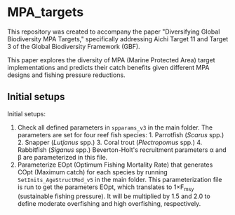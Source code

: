 # MPA_targets
This repository was created to accompany the paper "Diversifying Global Biodiversity MPA Targets," specifically addressing Aichi Target 11 and Target 3 of the Global Biodiversity Framework (GBF).

This paper explores the diversity of MPA (Marine Protected Area) target implementations and predicts their catch benefits given different MPA designs and fishing pressure reductions.

## Initial setups
Initial setups:
1. Check all defined parameters in `spparams_v3` in the main folder.
    The parameters are set for four reef fish species:
         1. Parrotfish (*Scarus* spp.)
         2. Snapper (*Lutjanus* spp.)
         3. Coral trout (*Plectropomus* spp.)
         4. Rabbitfish (*Siganus* spp.)
    Beverton-Holt's recruitment parameters α and β are parameterized in this file.
2. Parameterize EOpt (Optimum Fishing Mortality Rate) that generates COpt (Maximum catch) for each species by running `SetInits_AgeStructMod_v5` in the main folder.
    This parameterization file is run to get the parameters EOpt, which translates to 1×F<sub>msy</sub> (sustainable fishing pressure). It will be multiplied by 1.5 and 2.0 to define moderate overfishing and high overfishing, respectively.
